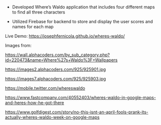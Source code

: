 - Developed Where’s Waldo application that includes four different maps to find all three characters

- Utilized Firebase for backend to store and display the user scores and names for each map

Live Demo: https://josephfernicola.github.io/wheres-waldo/

Images from:

https://wall.alphacoders.com/by_sub_category.php?id=220473&name=Where%27s+Waldo%3F+Wallpapers

https://images2.alphacoders.com/925/925901.jpg

https://images7.alphacoders.com/925/925903.jpg

https://mobile.twitter.com/whereswaldo

https://www.fastcompany.com/40552403/wheres-waldo-in-google-maps-and-heres-how-he-got-there

https://www.golfdigest.com/story/no-this-isnt-an-april-fools-prank-its-actually-wheres-waldo-week-on-google-maps
